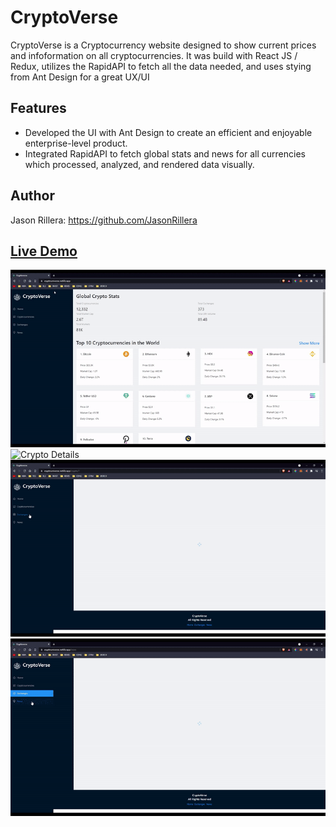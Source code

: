 # CryptoVerse

CryptoVerse is a Cryptocurrency website designed to show current prices and infoformation on all cryptocurrencies. It was build with React JS / Redux, utilizes the RapidAPI to fetch all the data needed, and uses stying from Ant Design for a great UX/UI

## Features

- Developed the UI with Ant Design to create an efficient and enjoyable enterprise-level product.
- Integrated RapidAPI to fetch global stats and news for all currencies which processed, analyzed, and rendered data visually.

## Author

Jason Rillera: https://github.com/JasonRillera

## [Live Demo](https://cryptouniverse.netlify.app/)

![Home](./public/cvHome.gif)
![Crypto Details](./public/cvDetails.gif)
![Crypto Exchanges](./public/cvExchanges.gif)
![Crypto News](./public/cvNews.gif)
